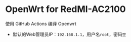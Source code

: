 # OpenWrt for RedMI-AC2100
使用 GitHub Actions 编译 Openwrt 
- 默认的Web管理员IP：`192.168.1.1`，用户名`root`，密码`空`

